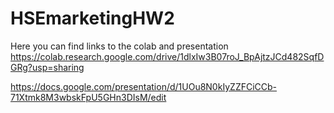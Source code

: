 # HSEmarketingHW2

Here you can find links to the colab and presentation 
https://colab.research.google.com/drive/1dlxIw3B07roJ_BpAjtzJCd482SqfDGRg?usp=sharing

https://docs.google.com/presentation/d/1UOu8N0kIyZZFCiCCb-71Xtmk8M3wbskFpU5GHn3DIsM/edit 
